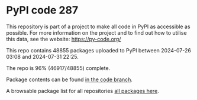 # PyPI code 287

This repository is part of a project to make all code in PyPI as accessible as possible. For more information 
on the project and to find out how to utilise this data, see the website: https://py-code.org/

This repo contains 48855 packages uploaded to PyPI between 
2024-07-26 03:08 and 2024-07-31 22:25.

The repo is 96% (46917/48855) complete.

Package contents can be found [in the code branch](https://github.com/pypi-data/pypi-mirror-287/tree/code/packages).

A browsable package list for all repositories [all packages here](https://py-code.org/repositories/pypi-mirror-287).


